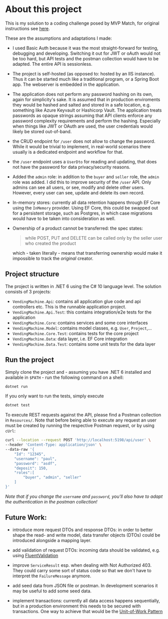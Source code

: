 # About this project

This is my solution to a coding challenge posed by MVP Match, for original instructions see [here](https://mvpmatch.notion.site/Backend-1-9a5476e6cb7848ec9f620ce8a64c0d06). 

These are the assumptions and adaptations I made:

- I used Basic Auth because it was the most straight-forward for testing, debugging and developing. Switching it out for JWT or oAuth would not be too hard, but API tests and the postman collection would have to be adapted. The entire API is sessionless. 
- The project is self-hosted (as opposed to: hosted by an IIS instance). Thus it can be started much like a traditional program, or a Spring Boot app. The webserver is embedded in the application.
- The application does not perform any password hashing on its own, again for simplicity's sake. It is assumed that in production enviroments they would be hashed and salted and stored in a safe location, e.g. something like Azure Keyvault or Hashicorp Vault. The application treats passwords as opaque strings assuming that API clients enforce any password complexity requirements and perform the hashing. Especially when things like JWT or OAuth are used, the user credentials would likely be stored out-of-band.
- the CRUD endpoint for `/user` does not allow to change the password. While it would be trivial to implement, in real-world scenarios there usually is a dedicated endpoint and workflow for that.
- the `/user` endpoint uses a `UserDto` for reading and updating, that does not have the password for data privacy/security reasons.
- Added the `admin` role: in addition to the `buyer` and `seller` role, the `admin` role was added. I did this to improve security of the `/user` API. Only admins can see all users, or see, modify and delete other users. However, every user can see, update and delete its own record.
- In-memory stores: currently all data retention happens through EF Core using the `InMemory` provider. Using EF Core, this could be swapped out for a persistent storage, such as Postgres, in which case migrations would have to be taken into consideration as well.
- Ownership of a product cannot be transferred: the spec states:
  > while POST, PUT and DELETE can be called only by the seller user who created the product
  
  which - taken literally - means that transferring ownership would make it impossible to track the _original_ creator.



## Project structure
The project is written in .NET 6 using the C# 10 language level. The solution consists of 3 projects:
- `VendingMachine.Api`: contains all application glue code and api controllers etc. This is the runnable application project.
- `VendingMachine.Api.Test`: this contains integration/e2e tests for the application
- `VendingMachine.Core`: contains services and some core interfaces
- `VendingMachine.Model`: contains model classes, e.g. `User`, `Project`,...
- `VendingMachine.Core.Test`: contains tests for the core project
- `VendingMachine.Data`: data layer, i.e. EF Core integration
- `VendingMachine.Data.Test`: contains some unit tests for the data layer



## Run the project
Simply clone the project and - assuming you have .NET 6 installed and available in `$PATH` - run the following command on a shell:
```bash
dotnet run
```
If you only want to run the tests, simply execute
```bash
dotnet test
```
To execute REST requests against the API, please find a Postman collection in `Resources/`. Note that before being able to execute any request an user must be created by running the respective Postman request, or by using `cUrl`:
```bash
curl --location --request POST 'http://localhost:5198/api/user' \
--header 'Content-Type: application/json' \
--data-raw '{
    "Id": "12345",
    "username": "paul",
    "password": "asdf",
    "deposit": 150,
    "roles":[
        "buyer", "admin", "seller"
    ]
}'
```
_Note that if you change the `username` and `password`, you'll also have to adapt the authentication in the postman collection!_
## Future Work:

- introduce more request DTOs and response DTOs: in order to better shape the read- and write model, data transfer objects (DTOs) could be introduced alongside a mapping layer.
- add validation of request DTOs: incoming data should be validated, e.g. using [FluentValidation](https://docs.fluentvalidation.net/en/latest/)
- improve `ServiceResult` esp. when dealing with Not Authorized 403. They could carry some sort of status code so that we don't have to interpret the `FailureMessage` anymore.
- add seed data from JSON file or postman. In development scenarios it may be useful to add some seed data.

- implement transactions: currently all data access happens sequentially, but in a production environment this needs to be secured with transactions. One way to achieve that would be the [Unit-of-Work Pattern](https://dotnettutorials.net/lesson/unit-of-work-csharp-mvc/)
